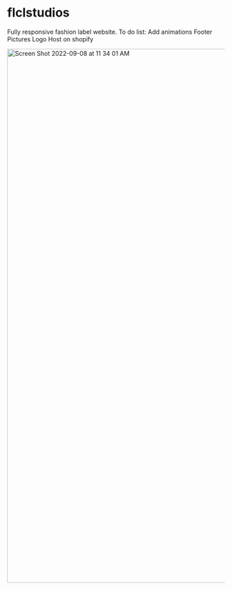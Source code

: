 # flclstudios
Fully responsive fashion label website. 
To do list:
Add animations
Footer
Pictures
Logo
Host on shopify


<img width="1238" alt="Screen Shot 2022-09-08 at 11 34 01 AM" src="https://user-images.githubusercontent.com/36686123/189165121-c50b8d87-4dd4-468d-ae32-44b85a70e94a.png">
